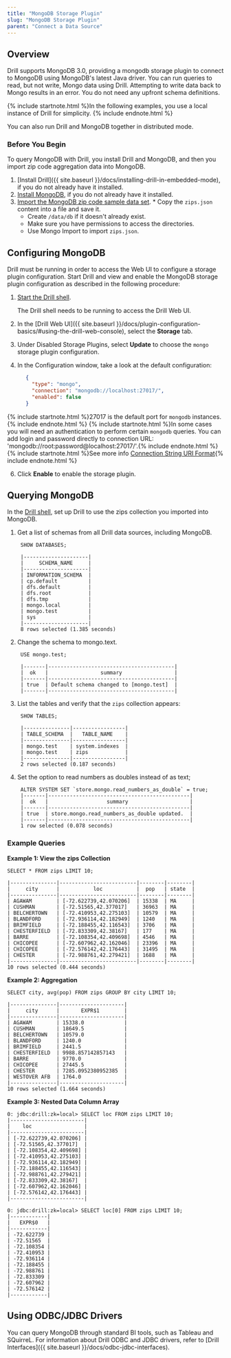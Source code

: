 ```yaml
---
title: "MongoDB Storage Plugin"
slug: "MongoDB Storage Plugin"
parent: "Connect a Data Source"
---
```

## Overview

Drill supports MongoDB 3.0, providing a mongodb storage plugin to connect to MongoDB using MongoDB's latest Java driver. You can run queries
to read, but not write, Mongo data using Drill. Attempting to write data back to Mongo results in an error. You do not need any upfront schema definitions.

{% include startnote.html %}In the following examples, you use a local instance of Drill for simplicity. {% include endnote.html %}

You can also run Drill and MongoDB together in distributed mode.

### Before You Begin

To query MongoDB with Drill, you install Drill and MongoDB, and then you import zip code aggregation data into MongoDB.

  1. [Install Drill]({{ site.baseurl }}/docs/installing-drill-in-embedded-mode), if you do not already have it installed.
  2. [Install MongoDB](http://docs.mongodb.org/manual/installation), if you do not already have it installed.
  3. [Import the MongoDB zip code sample data set](http://docs.mongodb.org/manual/tutorial/aggregation-zip-code-data-set).   * Copy the `zips.json` content into a file and save it.
     * Create `/data/db` if it doesn't already exist.
     * Make sure you have permissions to access the directories.
     * Use Mongo Import to import `zips.json`.

## Configuring MongoDB

Drill must be running in order to access the Web UI to configure a storage plugin configuration. Start Drill and view and enable the MongoDB storage plugin configuration as described in the following procedure:

  1. [Start the Drill shell]({{site.baseurl}}/docs/starting-drill-on-linux-and-mac-os-x/).

     The Drill shell needs to be running to access the Drill Web UI.
  2. In the [Drill Web UI]({{ site.baseurl }}/docs/plugin-configuration-basics/#using-the-drill-web-console), select the **Storage** tab.
  4. Under Disabled Storage Plugins, select **Update** to choose the `mongo` storage plugin configuration.
  5. In the Configuration window, take a look at the default configuration:
  ```json
        {
          "type": "mongo",
          "connection": "mongodb://localhost:27017/",
          "enabled": false
        }
  ```

{% include startnote.html %}27017 is the default port for `mongodb` instances.{% include endnote.html %}
{% include startnote.html %}In some cases you will need an authentication to perform certain `mongodb` queries. You can add login and password directly to connection URL: 'mongodb://root:password@localhost:27017/'.{% include endnote.html %}
{% include startnote.html %}See more info [Connection String URI Format]({{site.baseurl}}https://docs.mongodb.com/v3.0/reference/connection-string/){% include endnote.html %}

  6. Click **Enable** to enable the storage plugin.

## Querying MongoDB

In the [Drill shell]({{site.baseurl}}/docs/starting-drill-on-linux-and-mac-os-x/), set up Drill to use the zips collection you imported into MongoDB.

1. Get a list of schemas from all
Drill data sources, including MongoDB.

        SHOW DATABASES;

        |---------------------|
        |     SCHEMA_NAME     |
        |---------------------|
        | INFORMATION_SCHEMA  |
        | cp.default          |
        | dfs.default         |
        | dfs.root            |
        | dfs.tmp             |
        | mongo.local         |
        | mongo.test          |
        | sys                 |
        |---------------------|
        8 rows selected (1.385 seconds)

2. Change the schema to mongo.text.

        USE mongo.test;

        |-------|-----------------------------------------|
        |  ok   |                 summary                 |
        |-------|-----------------------------------------|
        | true  | Default schema changed to [mongo.test]  |
        |-------|-----------------------------------------|

3. List the tables and verify that the `zips` collection appears:

        SHOW TABLES;

        |---------------|-----------------|
        | TABLE_SCHEMA  |   TABLE_NAME    |
        |---------------|-----------------|
        | mongo.test    | system.indexes  |
        | mongo.test    | zips            |
        |---------------|-----------------|
        2 rows selected (0.187 seconds)

4. Set the option to read numbers as doubles instead of as text;

        ALTER SYSTEM SET `store.mongo.read_numbers_as_double` = true;
        |-------|----------------------------------------------|
        |  ok   |                   summary                    |
        |-------|----------------------------------------------|
        | true  | store.mongo.read_numbers_as_double updated.  |
        |-------|----------------------------------------------|
        1 row selected (0.078 seconds)



### Example Queries

**Example 1: View the zips Collection**

    SELECT * FROM zips LIMIT 10;

    |---------------|-------------------------|--------|--------|
    |     city      |           loc           |  pop   | state  |
    |---------------|-------------------------|--------|--------|
    | AGAWAM        | [-72.622739,42.070206]  | 15338  | MA     |
    | CUSHMAN       | [-72.51565,42.377017]   | 36963  | MA     |
    | BELCHERTOWN   | [-72.410953,42.275103]  | 10579  | MA     |
    | BLANDFORD     | [-72.936114,42.182949]  | 1240   | MA     |
    | BRIMFIELD     | [-72.188455,42.116543]  | 3706   | MA     |
    | CHESTERFIELD  | [-72.833309,42.38167]   | 177    | MA     |
    | BARRE         | [-72.108354,42.409698]  | 4546   | MA     |
    | CHICOPEE      | [-72.607962,42.162046]  | 23396  | MA     |
    | CHICOPEE      | [-72.576142,42.176443]  | 31495  | MA     |
    | CHESTER       | [-72.988761,42.279421]  | 1688   | MA     |
    |---------------|-------------------------|--------|--------|
    10 rows selected (0.444 seconds)


**Example 2: Aggregation**

```
SELECT city, avg(pop) FROM zips GROUP BY city LIMIT 10;

|---------------|---------------------|
|     city      |       EXPR$1        |
|---------------|---------------------|
| AGAWAM        | 15338.0             |
| CUSHMAN       | 18649.5             |
| BELCHERTOWN   | 10579.0             |
| BLANDFORD     | 1240.0              |
| BRIMFIELD     | 2441.5              |
| CHESTERFIELD  | 9988.857142857143   |
| BARRE         | 9770.0              |
| CHICOPEE      | 27445.5             |
| CHESTER       | 7285.0952380952385  |
| WESTOVER AFB  | 1764.0              |
|---------------|---------------------|
10 rows selected (1.664 seconds)
```

**Example 3: Nested Data Column Array**

    0: jdbc:drill:zk=local> SELECT loc FROM zips LIMIT 10;
    |------------------------|
    |    loc                 |
    |------------------------|
    | [-72.622739,42.070206] |
    | [-72.51565,42.377017]  |
    | [-72.108354,42.409698] |
    | [-72.410953,42.275103] |
    | [-72.936114,42.182949] |
    | [-72.188455,42.116543] |
    | [-72.988761,42.279421] |
    | [-72.833309,42.38167]  |
    | [-72.607962,42.162046] |
    | [-72.576142,42.176443] |
    |------------------------|

    0: jdbc:drill:zk=local> SELECT loc[0] FROM zips LIMIT 10;
    |------------|
    |   EXPR$0   |
    |------------|
    | -72.622739 |
    | -72.51565  |
    | -72.108354 |
    | -72.410953 |
    | -72.936114 |
    | -72.188455 |
    | -72.988761 |
    | -72.833309 |
    | -72.607962 |
    | -72.576142 |
    |------------|

## Using ODBC/JDBC Drivers

You can query MongoDB through standard
BI tools, such as Tableau and SQuirreL. For information about Drill ODBC and JDBC drivers, refer to [Drill Interfaces]({{ site.baseurl }}/docs/odbc-jdbc-interfaces).
